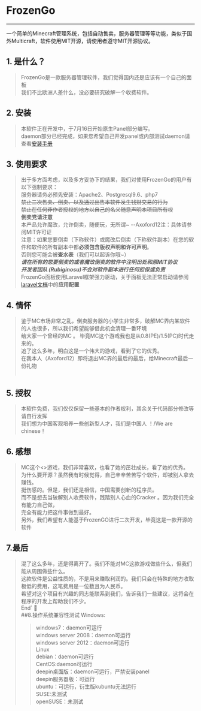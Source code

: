 # FrozenGo
---
一个简单的Minecraft管理系统，包括自动售卖，服务器管理等等功能，类似于国外Multicraft，软件使用MIT开源，请使用者遵守MIT开源协议。

## 1. 是什么？
>FrozenGo是一款服务器管理软件，我们觉得国内还是应该有一个自己的面板<br />
>我们不比欧洲人差什么，没必要研究破解一个收费软件。<br />
## 2. 安装 
>本软件正在开发中，于7月16日开始原生Panel部分编写。<br />
>daemon部分已经完成，如果您希望自己开发panel或内部测试daemon请查看[安装手册](https://github.com/Rubiginosu/frozen-go/blob/master/daemon/Manual.md)<br />
## 3. 使用要求
>出于多方面考虑，以及多方妥协下的结果，我们对使用FrozenGo的用户有以下强制要求：<br />
>服务器请务必预先安装：Apache2、Postgresql9.6、php7<br />
>~~禁止二次售卖、倒卖、以及通过出售本软件发生钱财交易的行为~~<br />
>~~禁止在任何非作者授权的地方以自己的名义随意声明本项目所有权~~<br />
>**倒卖党请注意**<br />
>本产品允许魔改，允许倒卖，随便玩，无所谓~ --Axoford12注：具体请参阅MIT许可证 <br />
>注意：如果您要倒卖（下称软件）或魔改后倒卖（下称软件副本）在您的软件和软件的所有副本中都**必须包含版权声明和许可声明**。<br />
>否则您可能会被**查水表**（我们可以起诉你哦~）<br />
>***请在所有的您要倒卖的或者魔改倒卖的软件中注明出处和原MIT协议***<br />
>***开发者团队 (Rubiginosu)不会对软件副本进行任何担保或负责***<br />
>FrozenGo面板使用Laravel框架强力驱动，关于面板无法正常启动请参阅<a href="http://laravelacademy.org/post/6665.html">laravel文档</a>中的<strong>应用配置</strong><br />

## 4. 情怀 
>鉴于MC市场非常之乱，倒卖服务器的小学生非常多，破解MC界内某软件的人也很多，所以我们希望能够借此机会清理一番环境<br />
>给大家一个曾经的MC 。 毕竟MC这个游戏我也是从0.8(PE)/1.5(PC)时代走来的。<br />
>追了这么多年，明白这是一个伟大的游戏，看到了它的优秀。<br />
>在我本人（Axoford12）即将退出MC界的最后的最后，给Minecraft最后一份礼物 <br />
    
## 5. 授权    
>本软件免费，我们仅仅保留一些基本的作者权利，其余关于代码部分修改等请自行发挥 <br />
>我们想为中国客观培养一些创新型人才，我们是中国人 ！/We are chinese！<br />

## 6. 感想  
>MC这个<>游戏，我们非常喜欢，也看了她的茁壮成长，看了她的优秀。<br />
>为什么要开源？虽然我有时候觉得，自己辛辛苦苦写个软件，却被别人拿去赚钱。<br />
>挺伤感的。但是，我们还是相信，中国需要创新的程序员。<br />
>而不是想去当破解别人收费软件，践踏别人心血的Cracker 。因为我们完全有能力自己做，<br />
>完全有能力把这件事做到最好。<br />
>另外，我们希望有人能基于FrozenGO进行二次开发，毕竟这是一款开源的软件<br />
## 7.最后
>混了这么多年，还是得离开了。我们不能对MC这款游戏做些什么，但我们能从周围做些什么。<br/>
>这款软件是公益性质的，不是用来赚取利润的。我们只会在特殊的地方收取极低的费用，这笔费用是一位数且为人民币。<br/>
>希望对这个项目有兴趣的同志能联系到我们，告诉我们一些建议，这将会在程序的开发上帮助我们不少。<br/>
>End`
:tada: <br />
##8.操作系统兼容性测试
>Windows:<br/>
>>windows7：daemon可运行<br />
>>windows server 2008：daemon可运行<br />
>>windows server 2012：daemon可运行<br />
>Linux<br />
>>debian：daemon可运行<br />
>>CentOS:daemon可运行<br />
>>deepin桌面版：daemon可运行，严禁安装panel<br />
>>deepin服务器版：可运行<br />
>>ubuntu：可运行，衍生版kubuntu无法运行<br />
>>SUSE:未测试<br />
>>openSUSE：未测试<br />
